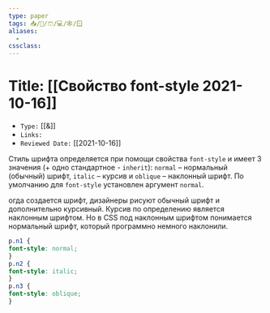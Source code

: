 ```yaml
---
type: paper
tags: 📥️/📜️/🩳/💻/🕸/🪟
aliases:
  - 
cssclass: 
---
```




# Title: **[[Свойство font-style 2021-10-16]]**
- `Type:` [[&]]
- `Links:`
- `Reviewed Date:` [[2021-10-16]]

Стиль шрифта определяется при помощи свойства `font-style` и имеет 3 значения (+ одно стандартное - `inherit`): `normal` – нормальный (обычный) шрифт, `italic` – курсив и `oblique` – наклонный шрифт. По умолчанию для `font-style` установлен аргумент `normal`.

огда создается шрифт, дизайнеры рисуют обычный шрифт и дополнительно курсивный. Курсив по определению является наклонным шрифтом. Но в CSS под наклонным шрифтом понимается нормальный шрифт, который программно немного наклонили.

```css
p.n1 {  
font-style: normal;  
}  
p.n2 {  
font-style: italic;  
}  
p.n3 {  
font-style: oblique;  
}
```